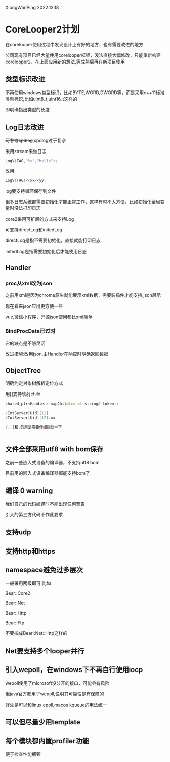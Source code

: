 XiongWanPing 2022.12.18



# CoreLooper2计划

在corelooper使用过程中发现设计上有好的地方，也有需要改进的地方

公司现有项目已经大量使用corelooper框架，没法直接大幅修改，只能重新构建corelooper2，在上面应用新的想法,等成熟后再在新项目使用

## 类型标识改进

不再使用windows类型标识，比如BYTE,WORD,DWORD等，而是采用c++11标准类型标识,比如uint8_t,uint16_t这样的

即明确指出类型的长度

## Log日志改进

~~可参考spdlog~~,spdlog过于复杂

采用stream来做日志

```c++
LogV(TAG,"%s","hello");
```

改用

```c++
LogV(TAG)<<xx<<yy;
```

log要支持循环保存到文件



很多日志系统都需要初始化才能正常工作，这样有时不太方便，比如初始化全局变量时没法打印日志

core2采用可扩展的方式来支持Log

可支持directLog和initedLog

directLog是指不需要初始化，直接就能打印日志

initedLog是指需要初始化后才能使用日志



## Handler

###  proc从xml改为json

之前用xml是因为chrome原生就能展示xml数据，需要装插件才能支持.json展示

现在看来json应用更方便一些

vue,微信小程序，开源json使用都比xml简单



### BindProcData已过时

它的缺点是不够灵活

改进措施:改用json,由Handler在响应时明确返回数据



## ObjectTree

明确约定对象树解析定位方式

用[]支持映射child

```c++
shared_ptr<Handler> mapChild(const string& token);
    
/IotServer[Uid][12]
/IotServer[Uid][12].xx
    
/,[]和.的用法需要仔细规划一下
    
```





## 文件全部采用utf8 with bom保存

之前一些嵌入式设备的编译器，不支持utf8 bom

目前用的嵌入式设备编译器都能支持bom了



## 编译 0 warning

我们自己的代码编译时不能出现任何警告

引入的第三方代码不作此要求





## 支持udp

## 支持http和https

## namespace避免过多层次

一般采用两级即可,比如

Bear::Core2

Bear::Net

Bear::Http

Bear::Ftp

不要搞成Bear::Net::Http这样的



## Net要支持多个looper并行

## 引入wepoll，在windows下不再自行使用iocp

wepoll使用了microsoft没公开的接口，可能会有风险

但java官方都用了wepoll,说明其可靠性是有保障的

好处是可以和linux epoll,macos kqueue的用法统一



## 可以但尽量少用template

## 每个模块都内置profiler功能

便于检查性能瓶颈

